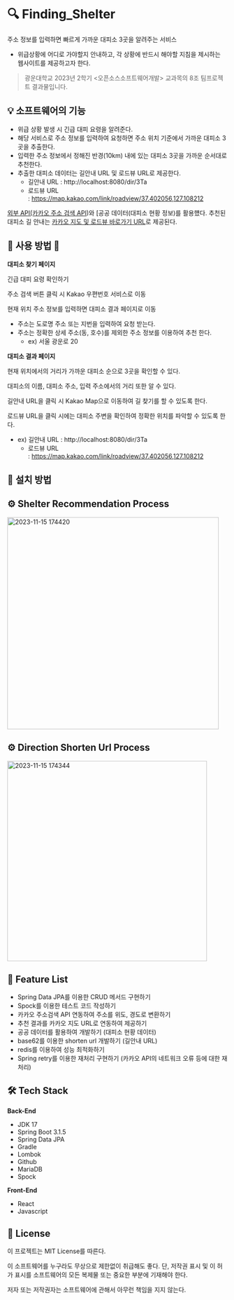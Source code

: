 # 🔍 Finding_Shelter   
주소 정보를 입력하면 빠르게 가까운 대피소 3곳을 알려주는 서비스
- 위급상황에 어디로 가야할지 안내하고, 각 상황에 반드시 해야할 지침을 제시하는 웹사이트를 제공하고자 한다.

> 광운대학교 2023년 2학기 <오픈소스소프트웨어개발> 교과목의 8조 팀프로젝트 결과물입니다.
  
## 💡 소프트웨어의 기능 

- 위급 상황 발생 시 긴급 대피 요령을 알려준다.
- 해당 서비스로 주소 정보를 입력하여 요청하면 주소 위치 기준에서 가까운 대피소 3곳을 추출한다.
- 입력한 주소 정보에서 정해진 반경(10km) 내에 있는 대피소 3곳을 가까운 순서대로 추천한다.
- 추출한 대피소 데이터는 길안내 URL 및 로드뷰 URL로 제공한다.
    - 길안내 URL : http://localhost:8080/dir/3Ta
    - 로드뷰 URL : https://map.kakao.com/link/roadview/37.402056,127.108212

[외부 API(카카오 주소 검색 API](https://developers.kakao.com/docs/latest/ko/local/dev-guide))와 [공공 데이터(대피소 현황 정보)를 활용헀다.
추천된 대피소 길 안내는 [카카오 지도 및 로드뷰 바로가기 URL](https://apis.map.kakao.com/web/guide/#routeurl)로 제공된다. 


## 💁 사용 방법 💁 

**대피소 찾기 페이지**

긴급 대피 요령 확인하기

주소 검색 버튼 클릭 시 Kakao 우편번호 서비스로 이동 

현재 위치 주소 정보를 입력하면 대피소 결과 페이지로 이동

- 주소는 도로명 주소 또는 지번을 입력하여 요청 받는다.
- 주소는 정확한 상세 주소(동, 호수)를 제외한 주소 정보를 이용하여 추천 한다.
    - ex) 서울 광운로 20

**대피소 결과 페이지**

현재 위치에서의 거리가 가까운 대피소 순으로 3곳을 확인할 수 있다.

대피소의 이름, 대피소 주소, 입력 주소에서의 거리 또한 알 수 있다. 

길안내 URL을 클릭 시 Kakao Map으로 이동하여 길 찾기를 할 수 있도록 한다. 

로드뷰 URL을 클릭 시에는 대피소 주변을 확인하여 정확한 위치를 파악할 수 있도록 한다. 

- ex) 길안내 URL : http://localhost:8080/dir/3Ta
    - 로드뷰 URL : https://map.kakao.com/link/roadview/37.402056,127.108212
 
## 📲 설치 방법

## ⚙ Shelter Recommendation Process   

<img width="484" alt="2023-11-15 174420" src="https://github.com/KwangWoonUnivOpenSource/Finding_Shelter-BE/assets/105183327/81c7c613-0e9a-4a97-b8ee-e1d950100d2b">

## ⚙ Direction Shorten Url Process

<img width="457" alt="2023-11-15 174344" src="https://github.com/KwangWoonUnivOpenSource/Finding_Shelter-BE/assets/105183327/c6c949cb-9eb0-4935-b2f1-87e03ca12a5f">


## 📑 Feature List   

- Spring Data JPA를 이용한 CRUD 메서드 구현하기      
- Spock를 이용한 테스트 코드 작성하기     
- 카카오 주소검색 API 연동하여 주소를 위도, 경도로 변환하기   
- 추천 결과를 카카오 지도 URL로 연동하여 제공하기   
- 공공 데이터를 활용하여 개발하기 (대피소 현황 데이터)    
- base62를 이용한 shorten url 개발하기 (길안내 URL)
- redis를 이용하여 성능 최적화하기
- Spring retry를 이용한 재처리 구현하기 (카카오 API의 네트워크 오류 등에 대한 재처리)


## 🛠 Tech Stack   
**Back-End**
- JDK 17
- Spring Boot 3.1.5
- Spring Data JPA
- Gradle
- Lombok
- Github
- MariaDB
- Spock
  
**Front-End**
- React
- Javascript


## 🧾 License 
이 프로젝트는 MIT License를 따른다.

이 소프트웨어를 누구라도 무상으로 제한없이 취급해도 좋다. 단, 저작권 표시 및 이 허가 표시를 소프트웨어의 모든 복제물 또는 중요한 부분에 기재해야 한다.

저자 또는 저작권자는 소프트웨어에 관해서 아무런 책임을 지지 않는다.

